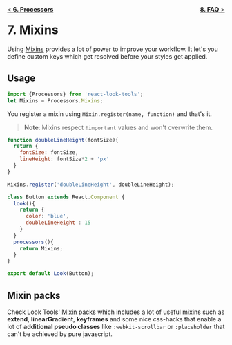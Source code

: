 <div style="float:left"><a href="Processors.md">< <b>6. Processors</b></a></div>
<div style="float:right"><a href="FAQ.md"><b>8. FAQ</b> ></a></div>

# 7. Mixins

Using [Mixins](https://github.com/rofrischmann/react-look-tools#mixins) provides a lot of power to improve your workflow. It let's you define custom keys which get resolved before your styles get applied.

## Usage
```javascript
import {Processors} from 'react-look-tools';
let Mixins = Processors.Mixins;
```
You register a mixin using `Mixin.register(name, function)` and that's it.
> **Note**: Mixins respect `!important` values and won't overwrite them.

```javascript
function doubleLineHeight(fontSize){
  return { 
    fontSize: fontSize, 
    lineHeight: fontSize*2 + 'px'
  }
}

Mixins.register('doubleLineHeight', doubleLineHeight);

class Button extends React.Component {
  look(){
    return {
      color: 'blue',
      doubleLineHeight : 15
    }
  }
  processors(){
    return Mixins;
  }
}

export default Look(Button);
```
## Mixin packs
Check Look Tools' [Mixin packs](https://github.com/rofrischmann/react-look-tools#mixinpacks) which includes a lot of useful mixins such as **extend**, **linearGradient**, **keyframes** and some nice css-hacks that enable a lot of **additional pseudo classes** like `:webkit-scrollbar` or `:placeholder` that can't be achieved by pure javascript.